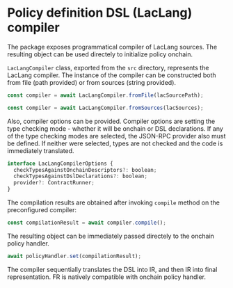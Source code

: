 # Policy definition DSL (LacLang) compiler
The package exposes programmatical compiler of LacLang sources.
The resulting object can be used directely to initialize policy onchain.

`LacLangCompiler` class, exported from the `src` directory, represents the LacLang compiler.
The instance of the compiler can be constructed both from file (path provided) or from sources (string provided).
```javascript
const compiler = await LacLangCompiler.fromFile(lacSourcePath);
```
```javascript
const compiler = await LacLangCompiler.fromSources(lacSources);
```

Also, compiler options can be provided.
Compiler options are setting the type checking mode - whether it will be onchain or DSL declarations.
If any of the type checking modes are selected, the JSON-RPC provider also must be defined. If neither were selected, types are not checked and the code is immediately translated.
```javascript
interface LacLangCompilerOptions {
  checkTypesAgainstOnchainDescriptors?: boolean;
  checkTypesAgainstDslDeclarations?: boolean;
  provider?: ContractRunner;
}
```

The compilation results are obtained after invoking `compile` method on the preconfigured compiler:
```javascript
const compilationResult = await compiler.compile();
```
The resulting object can be immediately passed directely to the onchain policy handler.
```javascript
await policyHandler.set(compilationResult);
```

The compiler sequentially translates the DSL into IR, and then IR into final representation. FR is natively compatible with onchain policy handler.